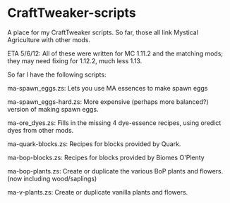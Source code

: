 # CraftTweaker-scripts
A place for my CraftTweaker scripts.  So far, those all link Mystical Agriculture with other mods.

ETA 5/6/12:  All of these were written for MC 1.11.2 and the matching mods; they may need fixing for 1.12.2, much less 1.13.

So far I have the following scripts:

ma-spawn_eggs.zs:       Lets you use MA essences to make spawn eggs

ma-spawn_eggs-hard.zs:  More expensive (perhaps more balanced?) version of making spawn eggs.

ma-ore_dyes.zs:         Fills in the missing 4 dye-essence recipes, using oredict dyes from other mods.

ma-quark-blocks.zs:     Recipes for blocks provided by Quark.

ma-bop-blocks.zs:       Recipes for blocks provided by Biomes O'Plenty

ma-bop-plants.zs:       Create or duplicate the various BoP plants and flowers. (now including wood/saplings)
                        
ma-v-plants.zs:         Create or duplicate vanilla plants and flowers.








